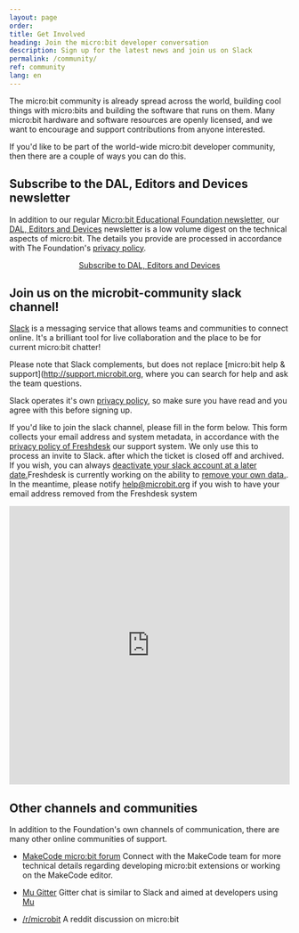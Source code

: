```yaml
---
layout: page
order:
title: Get Involved
heading: Join the micro:bit developer conversation
description: Sign up for the latest news and join us on Slack
permalink: /community/
ref: community
lang: en
---
```


The micro:bit community is already spread across the world, building cool things with micro:bits and building the software that runs on them. Many micro:bit hardware and software resources are openly licensed, and we want to encourage and support contributions from anyone interested.

If you'd like to be part of the world-wide micro:bit developer community, then there are a couple of ways you can do this.

## Subscribe to the DAL, Editors and Devices newsletter

In addition to our regular [Micro:bit Educational Foundation newsletter](https://mailchi.mp/microbit/newsletter), our [DAL, Editors and Devices](https://microbit.us14.list-manage.com/subscribe?u=e1c30f24b90ff3d70275cfff2&id=25403c7650) newsletter is a low volume digest on the technical aspects of micro:bit. The details you provide are processed in accordance with The Foundation's [privacy policy](https://microbit.org/privacy/).

<div style="text-align: center;">
<a href="https://microbit.us14.list-manage.com/subscribe?u=e1c30f24b90ff3d70275cfff2&id=25403c7650" class="btn sm-btn" role="button" style="margin-bottom: 2rem;">Subscribe to DAL, Editors and Devices</a>
</div>

## Join us on the microbit-community slack channel!

[Slack](https://slack) is a messaging service that allows teams and communities to connect online. It's a brilliant tool for live collaboration and the place to be for current micro:bit chatter!

Please note that Slack complements, but does not replace [micro:bit help & support](http://support.microbit.org, where you can search for help and ask the team questions.

Slack operates it's own [privacy policy](https://slack.com/privacy-policy), so make sure you have read and you agree with this before signing up.

If you'd like to join the slack channel, please fill in the form below. This form collects your email address and system metadata, in accordance with the [privacy policy of Freshdesk](https://www.freshworks.com/privacy/) our support system. We only use this to process an invite to Slack. after which the ticket is closed off and archived. If you wish, you can always [deactivate your slack account at a later date.](https://get.slack.help/hc/en-us/articles/203953146-Deactivate-your-Slack-account)Freshdesk is currently working on the ability to [remove your own data.](https://support.freshdesk.com/support/discussions/topics/14331?page=1). In the meantime, please notify <a href="mailto:help@microbit.org">help@microbit.org</a> if you wish to have your email address removed from the Freshdesk system

<script type="text/javascript" src="http://assets.freshdesk.com/widget/freshwidget.js"></script>
<style type="text/css" media="screen, projection">
	@import url(http://assets.freshdesk.com/widget/freshwidget.css);
</style>
<iframe title="Feedback Form" class="freshwidget-embedded-form" id="freshwidget-embedded-form" src="https://support.microbit.org/widgets/feedback_widget/new?&widgetType=embedded&formTitle=Join+us+on+Slack&submitTitle=Request+to+join&submitThanks=Thanks.+This+is+a+manual+process+so+you+should+get+your+invitation+shortly.&screenshot=no&attachFile=no&searchArea=no&captcha=yes&helpdesk_ticket[description]=Please+could+I+join+the+micro:bit+community+on+slack%3F&helpdesk_ticket[subject]=Request+to+join+Slack&helpdesk_ticket[type]=Question" scrolling="no" height="500px" width="100%" frameborder="0" >
</iframe>

## Other channels and communities

In addition to the Foundation's own channels of communication, there are many other online communities of support.

- [MakeCode micro:bit forum](https://forum.makecode.com/c/microbit/11) Connect with the MakeCode team for more technical details regarding developing micro:bit extensions or working on the MakeCode editor.

- [Mu Gitter](https://gitter.im/mu-editor) Gitter chat is similar to Slack and aimed at developers using [Mu](https://codewith.mu/)

- [/r/microbit](https://www.reddit.com/r/microbit) A reddit discussion on micro:bit
